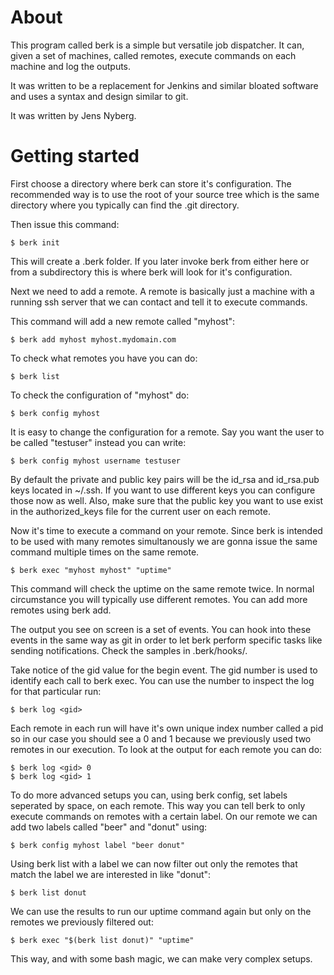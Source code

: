 # About

This program called berk is a simple but versatile job dispatcher. It can,
given a set of machines, called remotes, execute commands on each machine and
log the outputs.

It was written to be a replacement for Jenkins and similar bloated software
and uses a syntax and design similar to git.

It was written by Jens Nyberg.

# Getting started

First choose a directory where berk can store it's configuration. The
recommended way is to use the root of your source tree which is the same
directory where you typically can find the .git directory.

Then issue this command:

    $ berk init

This will create a .berk folder. If you later invoke berk from either here or
from a subdirectory this is where berk will look for it's configuration.

Next we need to add a remote. A remote is basically just a machine with a
running ssh server that we can contact and tell it to execute commands.

This command will add a new remote called "myhost":

    $ berk add myhost myhost.mydomain.com

To check what remotes you have you can do:

    $ berk list

To check the configuration of "myhost" do:

    $ berk config myhost

It is easy to change the configuration for a remote. Say you want the user to
be called "testuser" instead you can write:

    $ berk config myhost username testuser

By default the private and public key pairs will be the id_rsa and id_rsa.pub
keys located in ~/.ssh. If you want to use different keys you can configure
those now as well. Also, make sure that the public key you want to use exist in
the authorized_keys file for the current user on each remote.

Now it's time to execute a command on your remote. Since berk is intended to be
used with many remotes simultanously we are gonna issue the same command
multiple times on the same remote.

    $ berk exec "myhost myhost" "uptime"

This command will check the uptime on the same remote twice. In normal
circumstance you will typically use different remotes. You can add more remotes
using berk add.

The output you see on screen is a set of events. You can hook into these
events in the same way as git in order to let berk perform specific tasks like
sending notifications. Check the samples in .berk/hooks/.

Take notice of the gid value for the begin event. The gid number is used to
identify each call to berk exec. You can use the number to inspect the log for
that particular run:

    $ berk log <gid>

Each remote in each run will have it's own unique index number called a pid so
in our case you should see a 0 and 1 because we previously used two remotes in
our execution. To look at the output for each remote you can do:

    $ berk log <gid> 0
    $ berk log <gid> 1

To do more advanced setups you can, using berk config, set labels seperated by
space, on each remote. This way you can tell berk to only execute commands on
remotes with a certain label. On our remote we can add two labels called "beer"
and "donut" using:

    $ berk config myhost label "beer donut"

Using berk list with a label we can now filter out only the remotes that match
the label we are interested in like "donut":

    $ berk list donut

We can use the results to run our uptime command again but only on the remotes
we previously filtered out:

    $ berk exec "$(berk list donut)" "uptime"

This way, and with some bash magic, we can make very complex setups.
